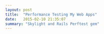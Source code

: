```yaml
---
layout: post
title:  "Performance Testing My Web Apps"
date:   2015-02-10 21:35:07
summary: "Skylight and Rails Perftest gem"
---
```

